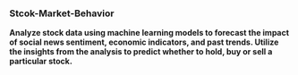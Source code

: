 ### Stcok-Market-Behavior

<b>Analyze stock data using machine learning models to forecast the impact of social news sentiment, economic indicators, and past trends. Utilize the insights from the analysis to predict whether to hold, buy or sell a particular stock.</b>
